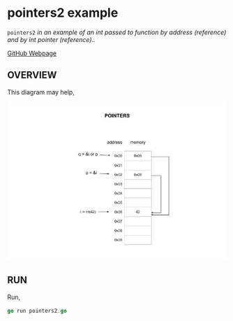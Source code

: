 # pointers2 example

`pointers2` _in an example of
an int passed to function by address (reference) and by int pointer (reference).._

[GitHub Webpage](https://jeffdecola.github.io/my-go-examples/)

## OVERVIEW

This diagram may help,

![IMAGE - pointers2 - IMAGE](../../../docs/pics/pointers2.jpg)

## RUN

Run,

```go
go run pointers2.go
```
